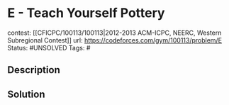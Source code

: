 # E - Teach Yourself Pottery

contest: [[CFICPC/100113/100113|2012-2013 ACM-ICPC, NEERC, Western Subregional Contest]]
url: https://codeforces.com/gym/100113/problem/E
Status: #UNSOLVED
Tags: #

## Description

## Solution

